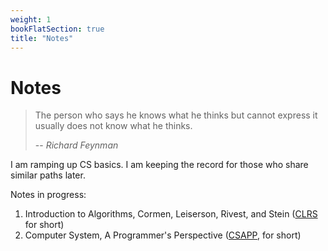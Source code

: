 ```yaml
---
weight: 1
bookFlatSection: true
title: "Notes"
---
```


# Notes
> The person who says he knows what he thinks but cannot express it usually does not know what he thinks.
>                                                
> -- <cite>Richard Feynman</cite>

I am ramping up CS basics. I am keeping the record for those who share similar paths later.


Notes in progress:
1. Introduction to Algorithms, Cormen, Leiserson, Rivest, and Stein (<a href="https://mitpress.mit.edu/9780262046305/introduction-to-algorithms/" target="_blank">CLRS</a>
 for short)
2. Computer System, A Programmer's Perspective (<a href="https://csapp.cs.cmu.edu/" target="_blank">CSAPP</a>, for short)